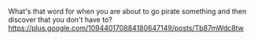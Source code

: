 What's that word for when you are about to go pirate something and then discover that you don't have to? https://plus.google.com/109440170884180647149/posts/Tb87mWdc8tw